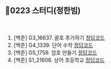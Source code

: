 
## 📘0223 스터디(정한빔)
</br>

1. [백준] G3_16637.	괄호 추가하기 [정답코드](https://github.com/daejeon5-algostudy/AlgorithmStudy/blob/main/%EC%8A%A4%ED%84%B0%EB%94%94/0223/%EC%A0%95%ED%95%9C%EB%B9%94/bj_16637_%EA%B4%84%ED%98%B8%EC%B6%94%EA%B0%80%ED%95%98%EA%B8%B0.java)
2. [백준] G4_1339.	단어 수학 [정답코드](https://github.com/daejeon5-algostudy/AlgorithmStudy/commit/5b7d4c04d83f35809022394bddfea656a35fe452)
3. [백준] G5_1759.	암호 만들기 [정답코드](https://github.com/daejeon5-algostudy/AlgorithmStudy/blob/main/%EC%8A%A4%ED%84%B0%EB%94%94/0223/%EC%A0%95%ED%95%9C%EB%B9%94/bj_1759_%EC%95%94%ED%98%B8%EB%A7%8C%EB%93%A4%EA%B8%B0.java)
4. [백준] S1_21608.	상어 초등학교 [정답코드](https://conemi.tistory.com/25)
